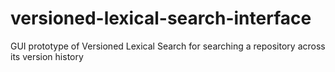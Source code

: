 # versioned-lexical-search-interface
GUI prototype of Versioned Lexical Search for searching a repository across its version history
